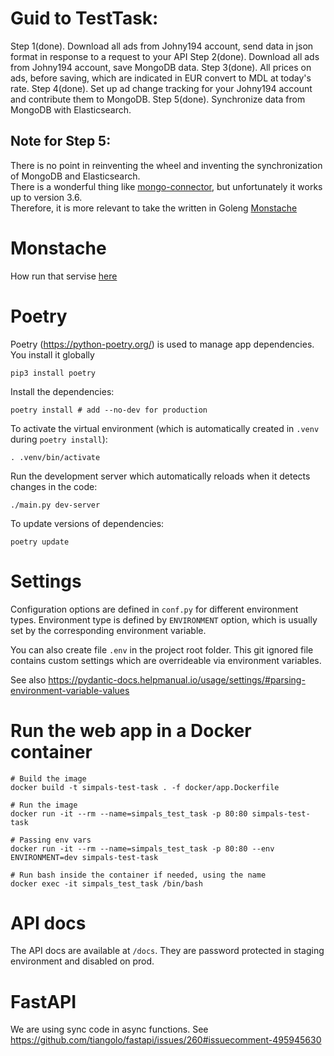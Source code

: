 

# Guid to TestTask:

Step 1(done). Download all ads from Johny194 account, send data in json format in response to a request to your API
Step 2(done). Download all ads from Johny194 account, save MongoDB data.
Step 3(done). All prices on ads, before saving, which are indicated in EUR convert to MDL at today's rate.
Step 4(done). Set up ad change tracking for your Johny194 account and contribute them to MongoDB.
Step 5(done). Synchronize data from MongoDB with Elasticsearch.

## Note for Step 5: 
There is no point in reinventing the wheel and inventing the synchronization of MongoDB and Elasticsearch.  
There is a wonderful thing like [mongo-connector](https://github.com/yougov/mongo-connector), but unfortunately it works up to version 3.6.  
Therefore, it is more relevant to take the written in Goleng [Monstache](https://github.com/rwynn/monstache)

# Monstache

How run that servise [here](https://rwynn.github.io/monstache-site/start/)

# Poetry

Poetry (https://python-poetry.org/) is used to manage app dependencies. You install it globally

    pip3 install poetry


Install the dependencies:

    poetry install # add --no-dev for production

To activate the virtual environment (which is automatically created in `.venv` during `poetry install`):

    . .venv/bin/activate


Run the development server which automatically reloads when it detects changes in the code:

    ./main.py dev-server

To update versions of dependencies:

    poetry update


# Settings
    
Configuration options are defined in `conf.py` for different environment types. Environment
type is defined by `ENVIRONMENT` option, which is usually set by the corresponding environment
variable.

You can also create file `.env` in the project root folder. This git ignored file contains custom 
settings which are overrideable via environment variables.

See also https://pydantic-docs.helpmanual.io/usage/settings/#parsing-environment-variable-values


# Run the web app in a Docker container

    # Build the image
    docker build -t simpals-test-task . -f docker/app.Dockerfile

    # Run the image
    docker run -it --rm --name=simpals_test_task -p 80:80 simpals-test-task 

    # Passing env vars 
    docker run -it --rm --name=simpals_test_task -p 80:80 --env ENVIRONMENT=dev simpals-test-task

    # Run bash inside the container if needed, using the name 
    docker exec -it simpals_test_task /bin/bash


# API docs

The API docs are available at `/docs`. They are password protected in staging environment and disabled
on prod.


# FastAPI

We are using sync code in async functions. See https://github.com/tiangolo/fastapi/issues/260#issuecomment-495945630